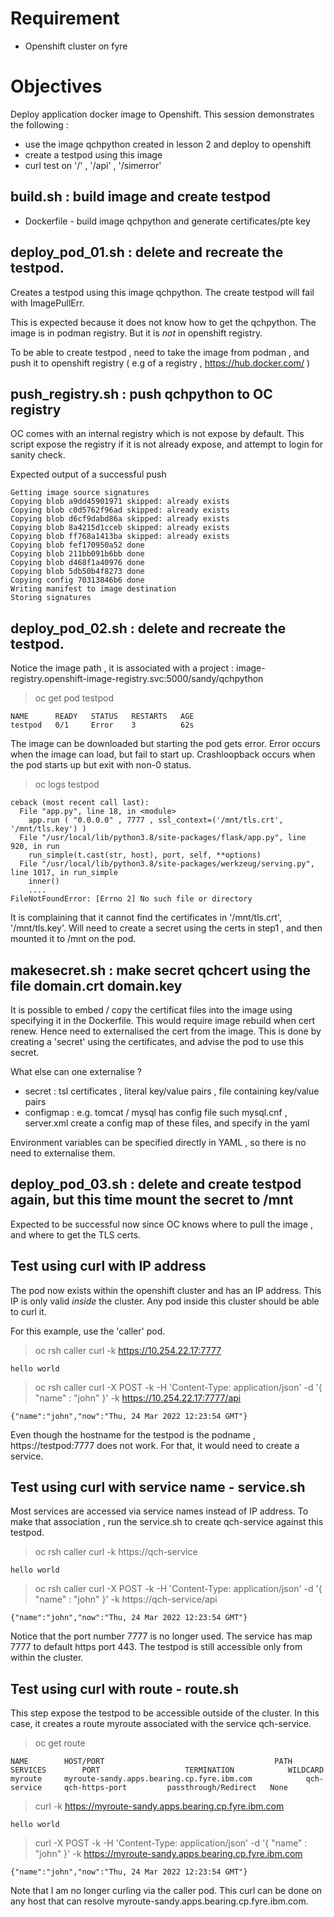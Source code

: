 
# Requirement 

- Openshift cluster on fyre

# Objectives 

Deploy application docker image to Openshift.  This session demonstrates the following :

- use the image qchpython created in lesson 2 and deploy to openshift
- create a testpod using this image
- curl test on '/' , '/api' , '/simerror'


## build.sh :  build image and create testpod

- Dockerfile  - build image qchpython and generate certificates/pte key


## deploy_pod_01.sh : delete and recreate the testpod.


Creates a testpod using this image qchpython. The create testpod will fail with ImagePullErr.

This is expected because it does not know how to get the qchpython.  The image is in podman registry.  But it is *not* in openshift registry.

To be able to create testpod , need to take the image from podman , and push it to openshift registry ( e.g of a registry ,  https://hub.docker.com/ )


## push_registry.sh : push qchpython to OC registry

OC comes with an internal registry which is not expose by default.  This script expose the registry if it is not already expose,  and attempt to login for sanity check.

Expected output of a successful push 

```
Getting image source signatures
Copying blob a9dd45901971 skipped: already exists
Copying blob c0d5762f96ad skipped: already exists
Copying blob d6cf9dabd86a skipped: already exists
Copying blob 8a4215d1cceb skipped: already exists
Copying blob ff768a1413ba skipped: already exists
Copying blob fef170950a52 done
Copying blob 211bb091b6bb done
Copying blob d468f1a40976 done
Copying blob 5db50b4f8273 done
Copying config 70313846b6 done
Writing manifest to image destination
Storing signatures
```

## deploy_pod_02.sh : delete and recreate the testpod.

Notice the image path , it is associated with a project :  image-registry.openshift-image-registry.svc:5000/sandy/qchpython

> oc get pod testpod

```
NAME      READY   STATUS   RESTARTS   AGE
testpod   0/1     Error    3          62s
```

The image can be downloaded but starting the pod gets error.   Error occurs when the image can load, but fail to start up.  Crashloopback occurs when the pod starts up but exit with non-0 status.

> oc logs testpod

```
ceback (most recent call last):
  File "app.py", line 18, in <module>
    app.run ( "0.0.0.0" , 7777 , ssl_context=('/mnt/tls.crt', '/mnt/tls.key') )
  File "/usr/local/lib/python3.8/site-packages/flask/app.py", line 920, in run
    run_simple(t.cast(str, host), port, self, **options)
  File "/usr/local/lib/python3.8/site-packages/werkzeug/serving.py", line 1017, in run_simple
    inner()
	....
FileNotFoundError: [Errno 2] No such file or directory
```

It is complaining that it cannot find the certificates in '/mnt/tls.crt', '/mnt/tls.key'.  Will need to create a secret using the certs in step1 , and then mounted it to /mnt on the pod.

## makesecret.sh : make secret qchcert using the file domain.crt  domain.key

It is possible to embed / copy the certificat files into the image using specifying it in the Dockerfile.  This would require image rebuild when cert renew.  Hence need to externalised the cert from the image.  This is done by creating a 'secret' using the certificates, and advise the pod to use this secret.

What else can one externalise ?

- secret : tsl certificates ,  literal key/value pairs  , file containing key/value pairs
- configmap :  e.g. tomcat / mysql has config file such mysql.cnf , server.xml create a config map of these files, and specify in the yaml

Environment variables can be specified directly in YAML , so there is no need to externalise them.

## deploy_pod_03.sh : delete and create testpod again, but this time mount the secret to /mnt

Expected to be successful now since OC knows where to pull the image , and where to get the TLS certs.

## Test using curl with IP address

The pod now exists within the openshift cluster and has an IP address.   This IP is only valid *inside* the cluster.  Any pod inside this cluster should be able to curl it.

For this example, use the 'caller' pod.

> oc rsh caller curl -k https://10.254.22.17:7777

```
hello world
```

> oc rsh caller curl -X POST -k -H 'Content-Type: application/json' -d '{ "name" : "john" }'  -k https://10.254.22.17:7777/api

```
{"name":"john","now":"Thu, 24 Mar 2022 12:23:54 GMT"}
```

Even though the hostname for the testpod is the podname , https://testpod:7777 does not work.  For that, it would need to create a service.

## Test using curl with service name - service.sh

Most services are accessed via service names instead of IP address.  To make that association , run the service.sh to create qch-service against this testpod.

> oc rsh caller curl -k https://qch-service

```
hello world
```

> oc rsh caller curl -X POST -k -H 'Content-Type: application/json' -d '{ "name" : "john" }'  -k https://qch-service/api

```
{"name":"john","now":"Thu, 24 Mar 2022 12:23:54 GMT"}
```

Notice that the port number 7777 is no longer used.  The service has map 7777 to default https port 443.  The testpod is still accessible only from within the cluster.

## Test using curl with route - route.sh

This step expose the testpod to be accessible outside of the cluster.  In this case, it creates a route myroute associated with the service qch-service.


>  oc get route

```
NAME        HOST/PORT                                      PATH   SERVICES        PORT                   TERMINATION            WILDCARD
myroute     myroute-sandy.apps.bearing.cp.fyre.ibm.com            qch-service     qch-https-port         passthrough/Redirect   None
```

> curl -k https://myroute-sandy.apps.bearing.cp.fyre.ibm.com
```
hello world
```

> curl -X POST -k -H 'Content-Type: application/json' -d '{ "name" : "john" }' -k https://myroute-sandy.apps.bearing.cp.fyre.ibm.com

```
{"name":"john","now":"Thu, 24 Mar 2022 12:23:54 GMT"}
```

Note that I am no longer curling via the caller pod.  This curl can be done on any host that can resolve myroute-sandy.apps.bearing.cp.fyre.ibm.com.

